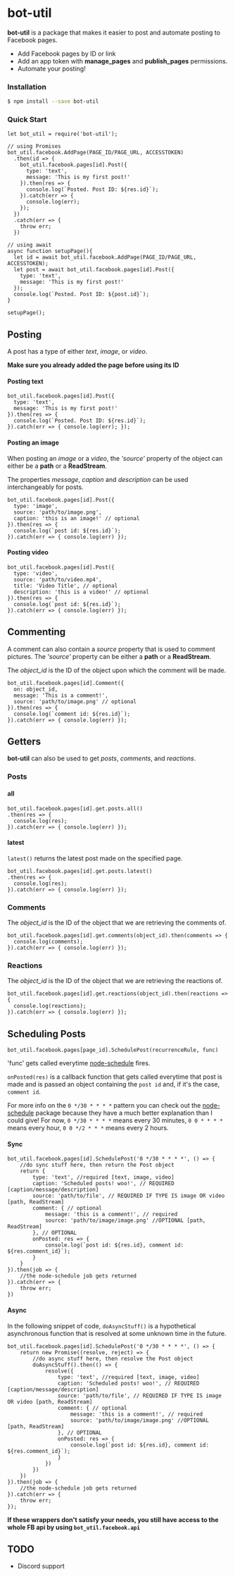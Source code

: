 # bot-util

**bot-util** is a package that makes it easier to post and automate posting to Facebook pages.

  - Add Facebook pages by ID or link
  - Add an app token with **manage_pages** and **publish_pages** permissions.
  - Automate your posting!

### Installation


```sh
$ npm install --save bot-util
```
### Quick Start

```node
let bot_util = require('bot-util');

// using Promises
bot_util.facebook.AddPage(PAGE_ID/PAGE_URL, ACCESSTOKEN)
  .then(id => {
    bot_util.facebook.pages[id].Post({
      type: 'text',
      message: 'This is my first post!'
    }).then(res => {
      console.log(`Posted. Post ID: ${res.id}`);
    }).catch(err => {
      console.log(err);
    });
  })
  .catch(err => {
    throw err;
  })

// using await
async function setupPage(){
  let id = await bot_util.facebook.AddPage(PAGE_ID/PAGE_URL, ACCESSTOKEN);
  let post = await bot_util.facebook.pages[id].Post({
    type: 'text',
    message: 'This is my first post!'
  });
  console.log(`Posted. Post ID: ${post.id}`);
}

setupPage();
```

## Posting
A post has a type of either *text*, *image*, or *video*.

**Make sure you already added the page before using its ID**
#### Posting text
```node
bot_util.facebook.pages[id].Post({
  type: 'text',
  message: 'This is my first post!'
}).then(res => {
  console.log(`Posted. Post ID: ${res.id}`);
}).catch(err => { console.log(err); });
```

#### Posting an image

When posting an *image* or a *video*, the *'source'* property of the object can either be a **path** or a **ReadStream**.

The properties *message*, *caption* and *description* can be used interchangeably for posts.

```node
bot_util.facebook.pages[id].Post({
  type: 'image',
  source: 'path/to/image.png',
  caption: 'this is an image!' // optional
}).then(res => {
  console.log(`post id: ${res.id}`);
}).catch(err => { console.log(err) });
```

#### Posting video

```node
bot_util.facebook.pages[id].Post({
  type: 'video',
  source: 'path/to/video.mp4',
  title: 'Video Title', // optional
  description: 'this is a video!' // optional
}).then(res => {
  console.log(`post id: ${res.id}`);
}).catch(err => { console.log(err) });
```

## Commenting
A comment can also contain a *source* property that is used to comment pictures. The *'source'* property can be either a **path** or a **ReadStream**.

The *object_id* is the ID of the object upon which the comment will be made.
```node
bot_util.facebook.pages[id].Comment({
  on: object_id,
  message: 'This is a comment!',
  source: 'path/to/image.png' // optional
}).then(res => {
  console.log(`comment id: ${res.id}`);
}).catch(err => { console.log(err) });
```

## Getters

**bot-util** can also be used to get *posts*, *comments*, and *reactions*.

### Posts
#### all
```node
bot_util.facebook.pages[id].get.posts.all()
.then(res => {
  console.log(res);
}).catch(err => { console.log(err) });
```
#### latest
``latest()`` returns the latest post made on the specified page.
```node
bot_util.facebook.pages[id].get.posts.latest()
.then(res => {
  console.log(res);
}).catch(err => { console.log(err) });
```

### Comments
The *object_id* is the ID of the object that we are retrieving the comments of.
```node
bot_util.facebook.pages[id].get.comments(object_id).then(comments => {
  console.log(comments);
}).catch(err => { console.log(err) });
```

### Reactions
The *object_id* is the ID of the object that we are retrieving the reactions of.
```node
bot_util.facebook.pages[id].get.reactions(object_id).then(reactions => {
  console.log(reactions);
}).catch(err => { console.log(err) });
```

## Scheduling Posts
``bot_util.facebook.pages[page_id].SchedulePost(recurrenceRule, func)``

'func' gets called everytime [node-schedule](https://github.com/node-schedule/node-schedule) fires.

``onPosted(res)`` is a callback function that gets called everytime that post is made and is passed an object containing the `post id` and, if it's the case, `comment id`.

For more info on the ``0 */30 * * * *`` pattern you can check out the [node-schedule](https://github.com/node-schedule/node-schedule) package because they have a much better explanation than I could give! For now, ``0 */30 * * * *`` means every 30 minutes, ``0 0 * * * *`` means every hour, ``0 0 */2 * * *`` means every 2 hours.

#### Sync
```node
bot_util.facebook.pages[id].SchedulePost('0 */30 * * * *', () => {
    //do sync stuff here, then return the Post object
    return {
        type: 'text', //required [text, image, video]
        caption: 'Scheduled posts! woo!', // REQUIRED [caption/message/description]
        source: 'path/to/file', // REQUIRED IF TYPE IS image OR video [path, ReadStream]
        comment: { // optional
            message: 'this is a comment!', // required
            source: 'path/to/image/image.png' //OPTIONAL [path, ReadStream]
        }, // OPTIONAL
        onPosted: res => {
            console.log(`post id: ${res.id}, comment id: ${res.comment_id}`);
        }
    }
}).then(job => {
    //the node-schedule job gets returned
}).catch(err => {
    throw err;
})
```
#### Async
In the following snippet of code, ``doAsyncStuff()`` is a hypothetical asynchronous function that is resolved at some unknown time in the future.
```node
bot_util.facebook.pages[id].SchedulePost('0 */30 * * * *', () => {
    return new Promise((resolve, reject) => {
        //do async stuff here, then resolve the Post object
        doAsyncStuff().then(() => {
            resolve({
                type: 'text', //required [text, image, video]
                caption: 'Scheduled posts! woo!', // REQUIRED [caption/message/description]
                source: 'path/to/file', // REQUIRED IF TYPE IS image OR video [path, ReadStream]
                comment: { // optional
                    message: 'this is a comment!', // required
                    source: 'path/to/image/image.png' //OPTIONAL [path, ReadStream]
                }, // OPTIONAL
                onPosted: res => {
                    console.log(`post id: ${res.id}, comment id: ${res.comment_id}`);
                }
            })
        })
    })
}).then(job => {
    //the node-schedule job gets returned
}).catch(err => {
    throw err;
});

```

**If these wrappers don't satisfy your needs, you still have access to the whole FB api by using `bot_util.facebook.api`**

## TODO
 - Discord support
